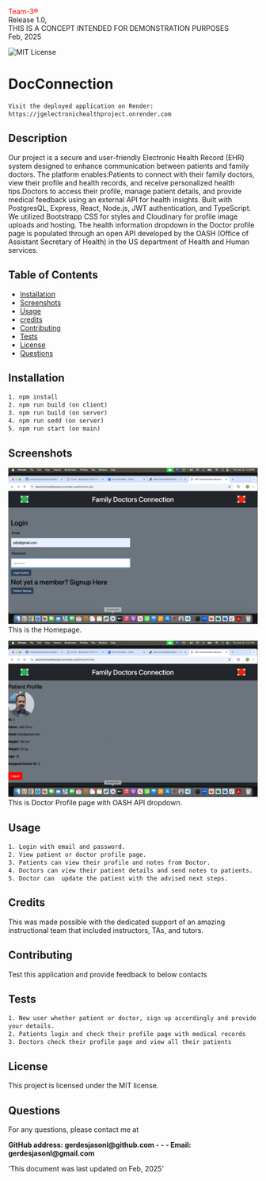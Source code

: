 
<span style="color:red;">Team-3®</span> <br>
  Release 1.0,<br>
  THIS IS A CONCEPT INTENDED FOR DEMONSTRATION PURPOSES<br>
  Feb, 2025
  
   ![MIT License](https://img.shields.io/badge/license-MIT-green)
    
  # DocConnection
    Visit the deployed application on Render: https://jgelectronichealthproject.onrender.com
  ## Description
  Our project is a secure and user-friendly Electronic Health Record (EHR) system designed to enhance communication between patients and family doctors. The platform enables:Patients to connect with their family doctors, view their profile and health records, and receive personalized health tips.Doctors to access their profile, manage patient details, and provide medical feedback using an external API for health insights. Built with PostgresQL, Express, React, Node.js, JWT authentication, and TypeScript. We utilized Bootstrapp CSS for styles and Cloudinary for profile image uploads and hosting. The health information dropdown in the Doctor profile page is populated through an open API developed by the OASH (Office of Assistant Secretary of Health) in the US department of Health and Human services.
  ## Table of Contents

  - [Installation](#installation)
  - [Screenshots](#screenshots)
  - [Usage](#usage)
  - [credits]()
  - [Contributing](#contributing)
  - [Tests](#tests)
  - [License](#license)
  - [Questions](#questions)

## Installation
    1. npm install
    2. npm run build (on client)
    3. npm run build (on server)
    4. npm run sedd (on server)
    5. npm run start (on main)

## Screenshots 
![Landing Page Pic](client/src/assets/SS1.png)
This is the Homepage.

![Doctor Profile with OASH API dropdown](client/src/assets/SS2.png)
This is Doctor Profile page with OASH API dropdown.




## Usage
    1. Login with email and password. 
    2. View patient or doctor profile page. 
    3. Patients can view their profile and notes from Doctor. 
    4. Doctors can view their patient details and send notes to patients. 
    5. Doctor can  update the patient with the advised next steps.


## Credits
This was made possible with the dedicated support of an amazing instructional team that included instructors, TAs, and tutors.

## Contributing
Test this application and provide feedback to below contacts

 ## Tests
    1. New user whether patient or doctor, sign up accordingly and provide your details. 
    2. Patients login and check their profile page with medical records       
    3. Doctors check their profile page and view all their patients


## License
This project is licensed under the MIT license.



## Questions
For any questions, please contact me at 
<p style="font-weight: bold" id="questionsEntry">GitHub address: gerdesjasonl@github.com - - - Email: gerdesjasonl@gmail.com</p>


'This document was last updated on Feb, 2025'
